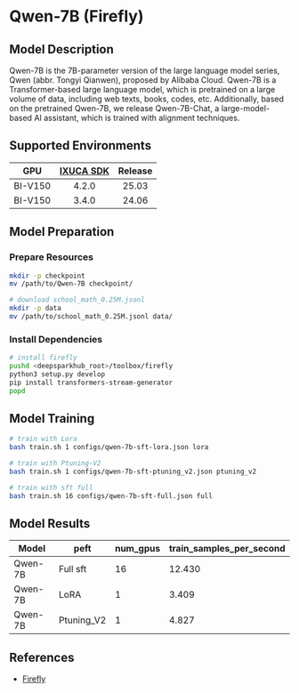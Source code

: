 # Qwen-7B (Firefly)

## Model Description

Qwen-7B is the 7B-parameter version of the large language model series, Qwen (abbr. Tongyi Qianwen), proposed by Alibaba
Cloud. Qwen-7B is a Transformer-based large language model, which is pretrained on a large volume of data, including web
texts, books, codes, etc. Additionally, based on the pretrained Qwen-7B, we release Qwen-7B-Chat, a large-model-based AI
assistant, which is trained with alignment techniques.

## Supported Environments

| GPU    | [IXUCA SDK](https://gitee.com/deep-spark/deepspark#%E5%A4%A9%E6%95%B0%E6%99%BA%E7%AE%97%E8%BD%AF%E4%BB%B6%E6%A0%88-ixuca) | Release |
| :----: | :----: | :----: |
| BI-V150 | 4.2.0     |  25.03  |
| BI-V150 | 3.4.0     |  24.06  |

## Model Preparation

### Prepare Resources

```sh
mkdir -p checkpoint
mv /path/to/Qwen-7B checkpoint/

# download school_math_0.25M.jsonl
mkdir -p data
mv /path/to/school_math_0.25M.jsonl data/
```

### Install Dependencies

```sh
# install firefly
pushd <deepsparkhub_root>/toolbox/firefly
python3 setup.py develop
pip install transformers-stream-generator
popd
```

## Model Training

```sh
# train with Lora
bash train.sh 1 configs/qwen-7b-sft-lora.json lora

# train with Ptuning-V2
bash train.sh 1 configs/qwen-7b-sft-ptuning_v2.json ptuning_v2

# train with sft full
bash train.sh 16 configs/qwen-7b-sft-full.json full
```

## Model Results

| Model   | peft       | num_gpus | train_samples_per_second |
|---------|------------|----------|--------------------------|
| Qwen-7B | Full sft   | 16       | 12.430                   |
| Qwen-7B | LoRA       | 1        | 3.409                    |
| Qwen-7B | Ptuning_V2 | 1        | 4.827                    |

## References

- [Firefly](https://github.com/yangjianxin1/Firefly)
